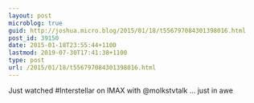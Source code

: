 ```yaml
---
layout: post
microblog: true
guid: http://joshua.micro.blog/2015/01/18/t556797084301398016.html
post_id: 39150
date: 2015-01-18T23:55:44+1100
lastmod: 2019-07-30T17:41:38+1100
type: post
url: /2015/01/18/t556797084301398016.html
---
```

Just watched #Interstellar on IMAX with @molkstvtalk ... just in awe
